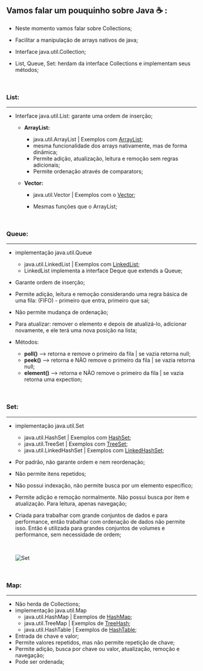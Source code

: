 ## Vamos falar um pouquinho sobre Java :coffee: :

* Neste momento vamos falar sobre Collections;

* Facilitar a manipulação de arrays nativos de java;

* Interface java.util.Collection;

* List, Queue, Set: herdam da interface Collections e implementam seus métodos;

  ​

### List:

----------

* Interface java.util.List: garante uma ordem de inserção;

  * **ArrayList:**

    * java.util.ArrayList   |   Exemplos com [ArrayList]();
    * mesma funcionalidade dos arrays nativamente, mas de forma dinâmica;
    * Permite adição, atualização, leitura e remoção sem regras adicionais;
    * Permite ordenação através de comparators;

  * **Vector:**

    * java.util.Vector   |   Exemplos com o [Vector]();

    * Mesmas funções que o ArrayList;

      ​

### Queue:

-------------

* implementação java.util.Queue

  * java.util.LinkedList   |   Exemplos com [LinkedList]();
  * LinkedList implementa a interface Deque que extends a Queue;

* Garante ordem de inserção;

* Permite adição, leitura e remoção considerando uma regra básica de uma fila: (FIFO) - primeiro que entra, primeiro que sai;

* Não permite mudança de ordenação;

* Para atualizar: remover o elemento e depois de atualizá-lo, adicionar novamente, e ele terá uma nova posição na lista;

* Métodos:

  * **poll()** --> retorna e remove o primeiro da fila | se vazia retorna null;
  * **peek()** --> retorna e NÃO remove o primeiro da fila | se vazia retorna null;
  * **element()** --> retorna e NÃO remove o primeiro da fila | se vazia retorna uma expection;

  ​

### Set:

------------------------

* implementação java.util.Set

  * java.util.HashSet  |  Exemplos com [HashSet]();
  * java.util.TreeSet    |  Exemplos com [TreeSet]();
  * java.util.LinkedHashSet  |  Exemplos com [LinkedHashSet]();

* Por padrão, não garante ordem e nem reordenação;

* Não permite itens repetidos;

* Não possui indexação, não permite busca por um elemento específico;

* Permite adição e remoção normalmente. Não possui busca por item e atualização. Para leitura, apenas navegação;

* Criada para trabalhar com grande conjuntos de dados e para performance, então trabalhar com ordenação de dados não permite isso. Então é utilizada para grandes conjuntos de volumes e performance, sem necessidade de ordem;

  ​

  ![Set](https://github.com/Feruaro/Pan-Academy-Java/blob/main/Estudos%20Fe/imagens/set.jpg)

  ​

### Map:

----------------

* Não herda de Collections;
* implementação java.util.Map
  * java.util.HashMap   |   Exemplos de [HashMap]();
  * java.util.TreeMap     |   Exemplos de [TreeHash]();
  * java.util.HashTable  |   Exemplos de [HashTable]();
* Entrada de chave e valor;
* Permite valores repetidos, mas não permite repetição de chave;
* Permite adição, busca por chave ou valor, atualização, remoção e navegação;
* Pode ser ordenada;